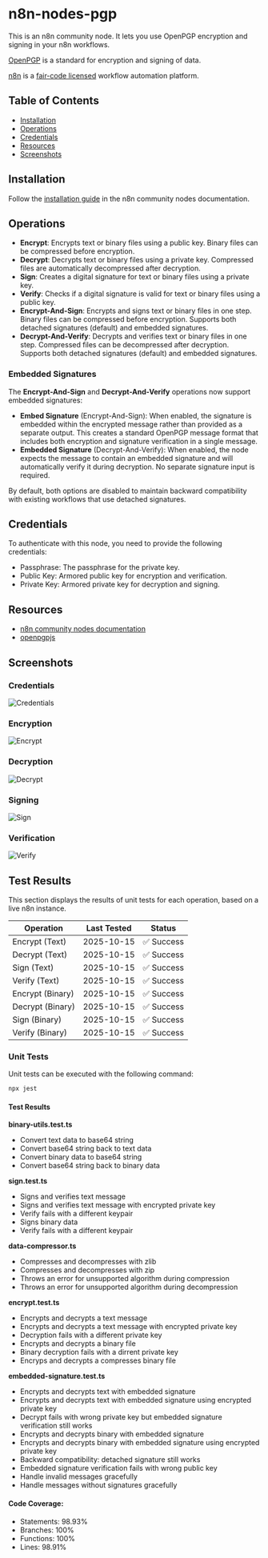 # n8n-nodes-pgp

This is an n8n community node. It lets you use OpenPGP encryption and signing in your n8n workflows.

[OpenPGP](https://www.openpgp.org/) is a standard for encryption and signing of data.

[n8n](https://n8n.io/) is a [fair-code licensed](https://docs.n8n.io/reference/license/) workflow automation platform.

## Table of Contents
* [Installation](#installation)
* [Operations](#operations)
* [Credentials](#credentials)
* [Resources](#resources)
* [Screenshots](#screenshots)


## Installation

Follow the [installation guide](https://docs.n8n.io/integrations/community-nodes/installation/) in the n8n community nodes documentation.

## Operations

- **Encrypt**: Encrypts text or binary files using a public key. Binary files can be compressed before encryption.
- **Decrypt**: Decrypts text or binary files using a private key. Compressed files are automatically decompressed after decryption.
- **Sign**: Creates a digital signature for text or binary files using a private key.
- **Verify**: Checks if a digital signature is valid for text or binary files using a public key.
- **Encrypt-And-Sign**: Encrypts and signs text or binary files in one step. Binary files can be compressed before encryption. Supports both detached signatures (default) and embedded signatures.
- **Decrypt-And-Verify**: Decrypts and verifies text or binary files in one step. Compressed files can be decompressed after decryption. Supports both detached signatures (default) and embedded signatures.

### Embedded Signatures

The **Encrypt-And-Sign** and **Decrypt-And-Verify** operations now support embedded signatures:

- **Embed Signature** (Encrypt-And-Sign): When enabled, the signature is embedded within the encrypted message rather than provided as a separate output. This creates a standard OpenPGP message format that includes both encryption and signature verification in a single message.
- **Embedded Signature** (Decrypt-And-Verify): When enabled, the node expects the message to contain an embedded signature and will automatically verify it during decryption. No separate signature input is required.

By default, both options are disabled to maintain backward compatibility with existing workflows that use detached signatures.


## Credentials

To authenticate with this node, you need to provide the following credentials:
- Passphrase: The passphrase for the private key.
- Public Key: Armored public key for encryption and verification.
- Private Key: Armored private key for decryption and signing.

## Resources

- [n8n community nodes documentation](https://docs.n8n.io/integrations/community-nodes/)
- [openpgpjs](https://openpgpjs.org/)

## Screenshots

### Credentials
![Credentials](./docs/images/credentials.png)

### Encryption
![Encrypt](./docs/images/encrypt.png)

### Decryption
![Decrypt](./docs/images/decrypt.png)

### Signing
![Sign](./docs/images/sign.png)

### Verification
![Verify](./docs/images/verify.png)

## Test Results

This section displays the results of unit tests for each operation, based on a live n8n instance.

| Operation        | Last Tested                                           | Status                                                 |
|------------------|-------------------------------------------------------|--------------------------------------------------------|
| Encrypt (Text)   | <span id="test-encrypt-text-date">2025-10-15</span>   | <span id="test-encrypt-text-result">✅ Success</span>   |
| Decrypt (Text)   | <span id="test-decrypt-text-date">2025-10-15</span>   | <span id="test-decrypt-text-result">✅ Success</span>   |
| Sign (Text)      | <span id="test-sign-text-date">2025-10-15</span>      | <span id="test-sign-text-result">✅ Success</span>      |
| Verify (Text)    | <span id="test-verify-text-date">2025-10-15</span>    | <span id="test-verify-text-result">✅ Success</span>    |
| Encrypt (Binary) | <span id="test-encrypt-binary-date">2025-10-15</span> | <span id="test-encrypt-binary-result">✅ Success</span> |
| Decrypt (Binary) | <span id="test-decrypt-binary-date">2025-10-15</span> | <span id="test-decrypt-binary-result">✅ Success</span> |
| Sign (Binary)    | <span id="test-sign-binary-date">2025-10-15</span>    | <span id="test-sign-binary-result">✅ Success</span>    |
| Verify (Binary)  | <span id="test-verify-binary-date">2025-10-15</span>  | <span id="test-verify-binary-result">✅ Success</span>  |

### Unit Tests

Unit tests can be executed with the following command:

```bash
npx jest
```

#### Test Results

**binary-utils.test.ts**

* Convert text data to base64 string
* Convert base64 string back to text data
* Convert binary data to base64 string
* Convert base64 string back to binary data

**sign.test.ts**

* Signs and verifies text message
* Signs and verifies text message with encrypted private key
* Verify fails with a different keypair
* Signs binary data
* Verify fails with a different keypair

**data-compressor.ts**

* Compresses and decompresses with zlib
* Compresses and decompresses with zip
* Throws an error for unsupported algorithm during compression
* Throws an error for unsupported algorithm during decompression

**encrypt.test.ts**

* Encrypts and decrypts a text message
* Encrypts and decrypts a text message with encrypted private key
* Decryption fails with a different private key
* Encrypts and decrypts a binary file
* Binary decryption fails with a dirrent private key
* Encryps and decrypts a compresses binary file

**embedded-signature.test.ts**

* Encrypts and decrypts text with embedded signature
* Encrypts and decrypts text with embedded signature using encrypted private key
* Decrypt fails with wrong private key but embedded signature verification still works
* Encrypts and decrypts binary with embedded signature
* Encrypts and decrypts binary with embedded signature using encrypted private key
* Backward compatibility: detached signature still works
* Embedded signature verification fails with wrong public key
* Handle invalid messages gracefully
* Handle messages without signatures gracefully

#### Code Coverage:
* Statements: 98.93%
* Branches: 100%
* Functions: 100%
* Lines: 98.91%
